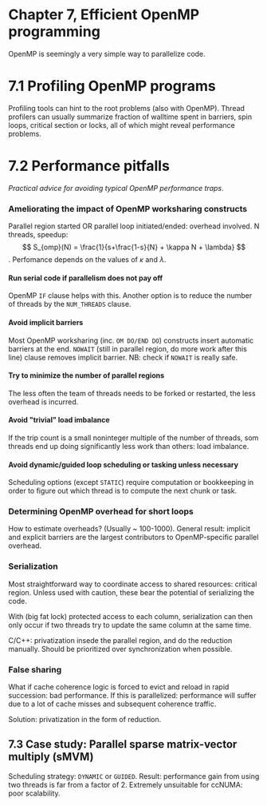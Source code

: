 # Chapter 7, Efficient OpenMP programming
OpenMP is seemingly a very simple way to parallelize code.

# 7.1 Profiling OpenMP programs
Profiling tools can hint to the root problems (also with OpenMP). Thread profilers can usually summarize fraction of walltime spent in barriers, spin loops, critical section or locks, all of which might reveal performance problems.

# 7.2 Performance pitfalls
*Practical advice for avoiding typical OpenMP performance traps*.
### Ameliorating the impact of OpenMP worksharing constructs
Parallel region started OR parallel loop initiated/ended: overhead involved.
N threads, speedup:
$$
S_{omp}(N) = \frac{1}{s+\frac{1-s}{N} + \kappa N + \lambda}
$$.
Perfomance depends on the values of $\kappa$ and $\lambda$.
#### Run serial code if parallelism does not pay off
OpenMP `IF` clause helps with this. Another option is to reduce the number of threads by the `NUM_THREADS` clause.
#### Avoid implicit barriers
Most OpenMP worksharing (inc. `OM DO/END DO`) constructs insert automatic barriers at the end. `NOWAIT` (still in parallel region, do more work after this line) clause removes implicit barrier. NB: check if `NOWAIT` is really safe.
#### Try to minimize the number of parallel regions
The less often the team of threads needs to be forked or restarted, the less overhead is incurred.
#### Avoid "trivial" load imbalance
If the trip count is a small noninteger multiple of the number of threads, som threads end up doing significantly less work than others: load imbalance.
#### Avoid dynamic/guided loop scheduling or tasking unless necessary
Scheduling options (except `STATIC`) require computation or bookkeeping in order to figure out which thread is to compute the next chunk or task.
### Determining OpenMP overhead for short loops
How to estimate overheads? (Usually ~ 100-1000). General result: implicit and explicit barriers are the largest contributors to OpenMP-specific parallel overhead.
### Serialization
Most straightforward way to coordinate access to shared resources: critical region. Unless used with caution, these bear the potential of serializing the code.

With (big fat lock) protected access to each column,  serialization can then only occur if two threads try to update the same column at the same time.

C/C++: privatization insede the parallel region, and do the reduction manually. Should be prioritized over synchronization when possible.

### False sharing
What if cache coherence logic is forced to evict and reload in rapid succession: bad performance. If this is parallelized: performance will suffer due to a lot of cache misses and subsequent coherence traffic.

Solution: privatization in the form of reduction.

## 7.3 Case study: Parallel sparse matrix-vector multiply (sMVM)
Scheduling strategy: `DYNAMIC` or `GUIDED`. Result: performance gain from using two threads is far from a factor of 2. Extremely unsuitable for ccNUMA: poor scalability.
